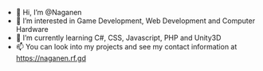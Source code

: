 - 👋 Hi, I’m @Naganen
- 👀 I’m interested in Game Development, Web Development and Computer Hardware
- 🌱 I’m currently learning C#, CSS, Javascript, PHP and Unity3D
- 📫 You can look into my projects and see my contact information at https://naganen.rf.gd

<!---
Naganen/Naganen is a ✨ special ✨ repository because its `README.md` (this file) appears on your GitHub profile.
You can click the Preview link to take a look at your changes.
--->
